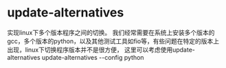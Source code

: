 update-alternatives
======================
实现linux下多个版本程序之间的切换。 我们经常需要在系统上安装多个版本的gcc，多个版本的python，以及其他测试工具如fio等，有些问题在特定的版本上出现，linux下切换程序版本并不是很方便， 这里可以考虑使用update-alternatives
update-alternatives --config python
